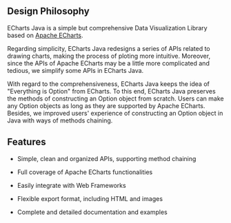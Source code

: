 ## Design Philosophy

ECharts Java is a simple but comprehensive Data Visualization Library based on [Apache ECharts](https://echarts.apache.org/en/index.html).

Regarding simplicity, ECharts Java redesigns a series of APIs related to drawing charts, making the process of ploting more intuitive. Moreover, since the APIs of Apache ECharts may be a little more complicated and tedious, we simplify some APIs in ECharts Java.

With regard to the comprehensiveness, ECharts Java keeps the idea of "Everything is Option" from ECharts. To this end, ECharts Java preserves the methods of constructing an Option object from scratch. Users can make any Option objects as long as they are supported by Apache ECharts. Besides, we improved users' experience of constructing an Option object in Java with ways of methods chaining.

## Features

- Simple, clean and organized APIs, supporting method chaining

- Full coverage of Apache ECharts functionalities

- Easily integrate with Web Frameworks

- Flexible export format, including HTML and images

- Complete and detailed documentation and examples